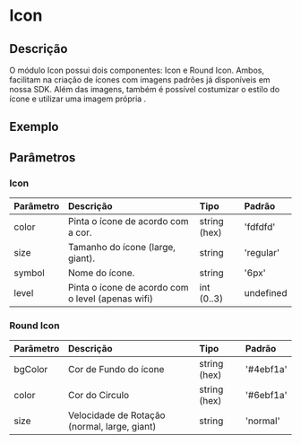 # Icon 
 
## Descrição
 
O módulo Icon possui dois componentes: Icon e Round Icon. Ambos, facilitam na criação de ícones com
imagens padrões já disponíveis em nossa SDK. Além das imagens, também é possível costumizar o estilo
do ícone e utilizar uma imagem própria .
 
## Exemplo
 
<!-- Example.Html -->
 
## Parâmetros
 
### Icon
 
| Parâmetro | Descrição                                            | Tipo            | Padrão    |
| :-------- | :--------------------------------------------------- | :-------------- | :-------- |
| color     | Pinta o ícone de acordo com a cor.                   | string (hex)    | 'fdfdfd'  |
| size      | Tamanho do ícone (large, giant).                     | string          | 'regular' |
| symbol    | Nome do ícone.                                       | string          | '6px'     |
| level     | Pinta o ícone de acordo com o level (apenas wifi)    | int (0..3)      | undefined |
 
### Round Icon
 
| Parâmetro | Descrição                                      | Tipo         | Padrão     |
| :-------- | :--------------------------------------------- | :---------   | :--------- |
| bgColor   | Cor de Fundo do ícone                          | string (hex) | '#4ebf1a'  |
| color     | Cor do Circulo                                 | string (hex) | '#6ebf1a'  |
| size      | Velocidade de Rotação (normal, large, giant)  | string        | 'normal'   |
